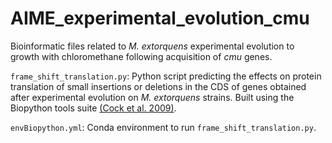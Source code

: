 # AIME_experimental_evolution_cmu
 Bioinformatic files related to _M. extorquens_ experimental evolution to growth with chloromethane following acquisition of _cmu_ genes.

`frame_shift_translation.py`: Python script predicting the effects on protein translation of small insertions or deletions in the CDS of genes obtained after experimental evolution on _M. extorquens_ strains.  Built using the Biopython tools suite [(Cock et al. 2009)](https://doi.org/10.1093/bioinformatics/btp163).

`envBiopython.yml`: Conda environment to run `frame_shift_translation.py`.
